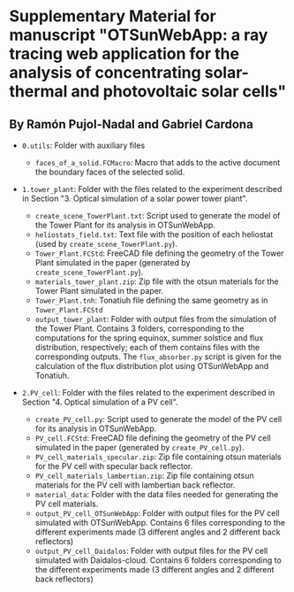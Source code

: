 # Supplementary Material for manuscript "OTSunWebApp: a ray tracing web application for the analysis of concentrating solar-thermal and photovoltaic solar cells"
## By Ramón Pujol-Nadal and Gabriel Cardona

- `0.utils`: Folder with auxiliary files
	- `faces_of_a_solid.FCMacro`: Macro that adds to the active document the boundary faces of the selected solid.

- `1.tower_plant`: Folder with the files related to the experiment described in Section "3. Optical simulation of a solar power tower plant".
	- `create_scene_TowerPlant.txt`: Script used to generate the model of the Tower Plant for its analysis in OTSunWebApp.
	- `heliostats_field.txt`: Text file with the position of each heliostat (used by `create_scene_TowerPlant.py`).
	-  `Tower_Plant.FCStd`: FreeCAD file defining the geometry of the Tower Plant simulated in the paper (generated by `create_scene_TowerPlant.py`).
	- `materials_tower_plant.zip`: Zip file with the otsun materials for the Tower Plant simulated in the paper.
	- `Tower_Plant.tnh`: Tonatiuh file defining the same geometry as in `Tower_Plant.FCStd`
	- `output_tower_plant`: Folder with output files from the simulation of the Tower Plant. Contains 3 folders, corresponding to the computations for the spring equinox, summer solstice and flux distribution, respectively; each of them contains files with the corresponding outputs. The `flux_absorber.py` script is given for the calculation of the flux distribution plot using OTSunWebApp and Tonatiuh.

- `2.PV_cell`: Folder with the files related to the experiment described in Section "4. Optical simulation of a PV cell".
	- `create_PV_cell.py`: Script used to generate the model of the PV cell for its analysis in OTSunWebApp. 
	- `PV_cell.FCStd`: FreeCAD file defining the geometry of the PV cell simulated in the paper (generated by `create_PV_cell.py`).
	- `PV_cell_materials_specular.zip`: Zip file containing otsun materials for the PV cell with specular back reflector.
	- `PV_cell_materials_lambertian.zip`: Zip file containing otsun materials for the PV cell with lambertian back reflector.
	- `material_data`: Folder with the data files needed for generating the PV cell materials.
	- `output_PV_cell_OTSunWebApp`: Folder with output files for the PV cell simulated with OTSunWebApp. Contains 6 files corresponding to the different experiments made (3 different angles and 2 different back reflectors)
	- `output_PV_cell_Daidalos`: Folder with output files for the PV cell simulated with Daidalos-cloud. Contains 6 folders corresponding to the different experiments made (3 different angles and 2 different back reflectors)
